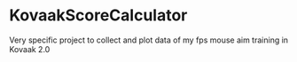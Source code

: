# KovaakScoreCalculator
Very specific project to collect and plot data of my fps mouse aim training in Kovaak 2.0
